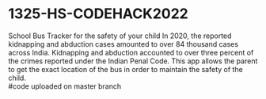 # 1325-HS-CODEHACK2022
School Bus Tracker for the safety of your child
In 2020, the reported kidnapping and abduction cases amounted to over 84 thousand cases across India. Kidnapping and abduction accounted to over three percent of the crimes reported under the Indian Penal Code.
This app allows the parent to get the exact location of the bus in order to maintain the safety of the child.
<br>
#code uploaded on master branch
